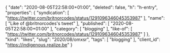 {
  "date": "2020-08-05T22:58:00+01:00",
  "deleted": false,
  "h": "h-entry",
  "properties": {
    "syndication": [
      "https://twitter.com/britnorcodes/status/1291096346045353987"
    ],
    "name": [
      "Like of @britnorcodes's tweet"
    ],
    "published": [
      "2020-08-05T22:58:00+01:00"
    ],
    "category": [
      "blogging"
    ],
    "like-of": [
      "https://twitter.com/britnorcodes/status/1291096346045353987"
    ]
  },
  "kind": "likes",
  "slug": "2020/08/omxsr",
  "tags": [
    "blogging"
  ],
  "client_id": "https://indigenous.realize.be"
}
